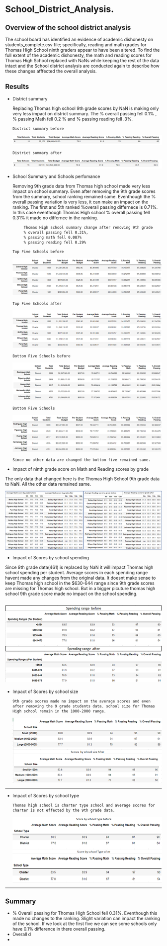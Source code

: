 # School_District_Analysis.

## Overview of the school district analysis

   The school board has identified an evidence of academic dishonesty on students_complete.csv file; specifically, reading and math grades for Thomas High School ninth graders appear to have been altered. To find the full extent of the academic dishonesty, the math and reading scores for Thomas High School replaced with NaNs while keeping the rest of the data intact and the School district analysis are conducted again to describe how these changes afffected the overall analysis. 


## Results
- District summary

   Replacing Thomas high school 9th grade scores by NaN is making only very less impact on district summary. The % overall passing fell 0.1% , % passing Math fell 0.2 % and % passing reading fell .3%. 
   
      District summary before

     ![before](https://github.com/11nithin/School_District_Analysis./blob/main/Resources/District_summary_before.PNG)

      District summary after

     ![after](https://github.com/11nithin/School_District_Analysis./blob/main/Resources/District_summary_after.PNG)

- School Summary and Schools perfomance
  
   Removing 9th grade data from Thomas high school made very less impact on school summary.  Even after removing the 9th grade scores from the summary, school ranking remained  same. Eventhough the % overall passing variation is very less, it can make an impact on the ranking. The first and 5th ranked %overall passing differnece is 0.71%. In this case eventhough Thomas High school % overall passing fell 0.31% it made no differnce in the ranking.

    ````
         Thomas High school summary change after removing 9th grade
         % overall passing fell 0.31%,
         % passing math fell 0.087%
         % passing reading fell 0.29%  
    ````
      Top Five Schools before

     ![Top](https://github.com/11nithin/School_District_Analysis./blob/main/Resources/Top_five_schools%20before.PNG)

      Top Five Schools after

     ![Top](https://github.com/11nithin/School_District_Analysis./blob/main/Resources/Top_five_schools.PNG)

      Bottom Five Schools before
   ![Bottom](https://github.com/11nithin/School_District_Analysis./blob/main/Resources/Bottom_five_schools%20before.PNG)

      Bottom Five Schools
   ![Bottom](https://github.com/11nithin/School_District_Analysis./blob/main/Resources/Bottom_five_schools.PNG)

      Since no other data are changed the bottom five remained same. 


- Impact of ninth grade score on Math and Reading scores by grade

The only data that changed here is the Thomas High School 9th grade data to NaN. All the other data remained same.

![before_after](https://github.com/11nithin/School_District_Analysis./blob/main/Resources/Average%20Math%20and%20Reading%20score%20by%20grade%20before%20and%20after%20.PNG)

- Impact of Scores by school spending


Since 9th grade data(461) is replaced by NaN it will impact Thomas high school spending per student. Average scores in each spending range havent made any changes from the original data. It doesnt make sense to keep Thomas high school in the $630-644 range since 9th grade scores are missing for Thomas high school. But in a bigger picuture thomas high school 9th grade score made no impact on the school spending.

![spending](https://github.com/11nithin/School_District_Analysis./blob/main/Resources/Spending%20range%20before%20and%20after.PNG)
--------------------------------------------------------------------
- Impact of Scores by school size

      9th grade scores made no impact on the average scores and even after removing the 9 grade students data. school size for Thomas High school remain in the 1000-2000 range. 

   ![size](https://github.com/11nithin/School_District_Analysis./blob/main/Resources/Score%20by%20sxhool%20size.PNG)

--------------------------------------------------------------------
- Impact of Scores by school type

      Thomas high school is charter type school and average scores for charter is not effected by the 9th grade data.

   ![type](https://github.com/11nithin/School_District_Analysis./blob/main/Resources/school%20type.PNG)

--------------------------------------------------------------------
## Summary
- % Overall passing for Thomas High School fell 0.31%. Eventhough this made no changes to the ranking. Slight variation can impact the ranking of the school. If we look at the first five we can see some schools only have 0.1% difference in there overall passing.
- Overall d
- 

